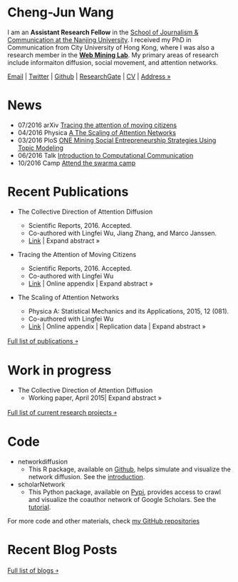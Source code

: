 
# Cheng-Jun Wang

I am an **Assistant Research Fellow** in the [School of Journalism & Communication at the Nanjing University](http://jc.nju.edu.cn/index.php). I received my PhD in Communication from City University of Hong Kong, where I was also a research member in the **[Web Mining Lab](weblab.com.cityu.edu.hk)**. My primary areas of research include informaiton diffusion, social movement, and attention networks.

[Email](wangchengjun@nju.educn) | [Twitter](https://twitter.com/ChengJunWang) | [Github](http://github.com/chengjun) | [ResearchGate](https://www.researchgate.net/profile/Cheng_Jun_Wang)  | [CV](http://chengjun.github.io/cv/) | [Address »](http://j.map.baidu.com/3hx5j)


# News

* 07/2016 arXiv [Tracing the attention of moving citizens](https://arxiv.org/abs/1605.08492)
* 04/2016 Physica [A The Scaling of Attention Networks](http://dx.doi.org/10.1016/j.physa.2015.12.081)
* 03/2016 PloS [ONE Mining Social Entrepreneurship Strategies Using Topic Modeling](http://dx.doi.org/10.1371/journal.pone.0151342)
* 06/2016 Talk [Introduction to Computational Communication](http://xinchuan.njnu.edu.cn/doc-33-16-view-1630.aspx)
* 10/2016 Camp [Attend the swarma camp](http://xinchuan.njnu.edu.cn/doc-33-16-view-1630.aspx)

# Recent Publications

* The Collective Direction of Attention Diffusion
  - Scientific Reports, 2016. Accepted.
  - Co-authored with Lingfei Wu, Jiang Zhang, and Marco Janssen.
  - [Link](http://www.nature.com/articles/srep34059) | Expand abstract »

* Tracing the Attention of Moving Citizens
  - Scientific Reports, 2016. Accepted.
  - Co-authored with Lingfei Wu
  - [Link](http://www.nature.com/articles/srep33103) | Online appendix | Expand abstract »

* The Scaling of Attention Networks
  - Physica A: Statistical Mechanics and its Applications, 2015, 12 (081).
  - Co-authored with Lingfei Wu
  - [Link](http://dx.doi.org/10.1016/j.physa.2015.12.081) | Online appendix | Replication data | Expand abstract »

[Full list of publications ￫](http://chengjun.github.io/cv/index.html)

# Work in progress

* The Collective Direction of Attention Diffusion
  - Working paper, April 2015| Expand abstract »

[Full list of current research projects ￫](http://chengjun.github.io/cv/#research-project)

# Code

* networkdiffusion
  - This R package, available on [Github](https://github.com/chengjun/networkdiffusion), helps simulate and visualize the network diffusion. See the [introduction](https://github.com/chengjun/networkdiffusion).
* scholarNetwork
  - This Python package, available on [Pypi](https://pypi.python.org/pypi/scholarNetwork/), provides access to crawl and visualize the coauthor network of Google Scholars. See the [tutorial](https://github.com/chengjun/scholarNetwork).

For more code and other materials, check [my GitHub repositories](https://github.com/chengjun/)

# Recent Blog Posts

[Full list of blogs ￫](http://computational-communication.com/portfolio/wangchengjun/)
